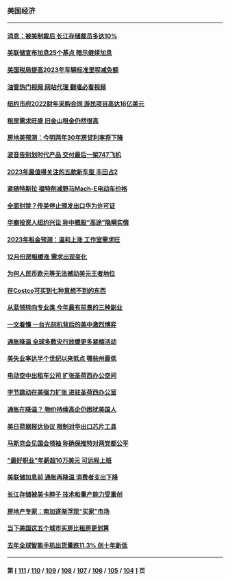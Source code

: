 ### 美国经济
---
#### [消息：被美制裁后 长江存储裁员多达10%](../../pages/ncid1078158/n13920203.md?02021245) 
#### [美联储宣布加息25个基点 暗示继续加息](../../pages/ncid1078158/n13920355.md?02021245) 
#### [美国税局提高2023年车辆标准里程减免额](../../pages/ncid1078158/n13920215.md?02021245) 
#### [油管热门视频 网站代理 翻墙必看视频](http://138.2.39.72:81/youtube.html?epic-marker?02021245)
#### [纽约市府2022财年采购合同 游民项目高达16亿美元](../../pages/ncid1078158/n13919751.md?02021245) 
#### [租房需求旺盛 旧金山租金仍然很高](../../pages/ncid1078158/n13919816.md?02021245) 
#### [房地美预测：今明两年30年房贷利率将下降](../../pages/ncid1078158/n13919713.md?02021245) 
#### [波音告别划时代产品 交付最后一架747飞机](../../pages/ncid1078158/n13919622.md?02021245) 
#### [2023年最值得关注的五款新车型 丰田占2](../../pages/ncid1078158/n13912685.md?02021245) 
#### [紧随特斯拉 福特削减野马Mach-E电动车价格](../../pages/ncid1078158/n13919014.md?02021245) 
#### [全面封禁？传美停止颁发出口华为许可证](../../pages/ncid1078158/n13918976.md?02021245) 
#### [华裔投资人纽约兴讼 称中概股“高途”隐瞒实情](../../pages/ncid1078158/n13918279.md?02021245) 
#### [2023年租金预测：温和上涨 工作室需求旺](../../pages/ncid1078158/n13918321.md?02021245) 
#### [12月份房租缓涨 需求出现变化](../../pages/ncid1078158/n13918128.md?02021245) 
#### [为何人民币欧元等无法撼动美元王者地位](../../pages/ncid1078158/n13917579.md?02021245) 
#### [在Costco可买到七种意想不到的东西](../../pages/ncid1078158/n13914456.md?02021245) 
#### [从蓝领转向专业类 今年最有前景的三种副业](../../pages/ncid1078158/n13911504.md?02021245) 
#### [一文看懂 一台光刻机背后的美中激烈博弈](../../pages/ncid1078158/n13916976.md?02021245) 
#### [通胀降温 全球多数央行放缓更多紧缩活动](../../pages/ncid1078158/n13917363.md?02021245) 
#### [美失业率达半个世纪以来低点 哪些州最低](../../pages/ncid1078158/n13917343.md?02021245) 
#### [电动空中出租车公司 扩张圣荷西办公空间](../../pages/ncid1078158/n13917058.md?02021245) 
#### [字节跳动在美强力扩张  进驻圣荷西办公室](../../pages/ncid1078158/n13917047.md?02021245) 
#### [通胀在降温？ 物价持续高企仍困扰美国人](../../pages/ncid1078158/n13916949.md?02021245) 
#### [美日荷据报达协议 限制对华出口芯片工具](../../pages/ncid1078158/n13916908.md?02021245) 
#### [马斯克会见国会领袖 称确保推特对两党都公平](../../pages/ncid1078158/n13916895.md?02021245) 
#### [“最好职业”年薪超10万美元 可远程上班](../../pages/ncid1078158/n13916850.md?02021245) 
#### [美联储加息前 通胀再降温 消费者支出下降](../../pages/ncid1078158/n13916815.md?02021245) 
#### [长江存储被美卡脖子 技术和量产能力受重创](../../pages/ncid1078158/n13916234.md?02021245) 
#### [房地产专家：南加逐渐浮现“买家”市场](../../pages/ncid1078158/n13916470.md?02021245) 
#### [当下美国这五个城市买房比租房更划算](../../pages/ncid1078158/n13916330.md?02021245) 
#### [去年全球智能手机出货量跌11.3% 创十年新低](../../pages/ncid1078158/n13916325.md?02021245) 

---
#### 第 [ [111](./111.md?02021245) / [110](./110.md?02021245) / [109](./109.md?02021245) / [108](./108.md?02021245) / [107](./107.md?02021245) / [106](./106.md?02021245) / [105](./105.md?02021245) / [104](./104.md?02021245) ] 页
